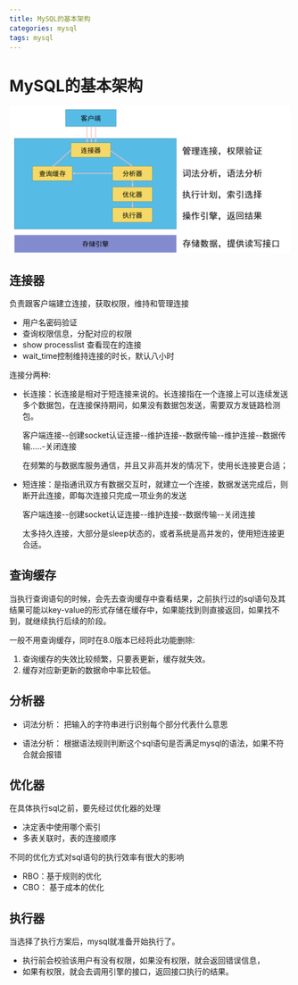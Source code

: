 ```yaml
---
title: MySQL的基本架构
categories: mysql
tags: mysql
---
```


# MySQL的基本架构

![image-20210521002036899](MySQL的基本架构.assets\基本架构图.png)

## 连接器

负责跟客户端建立连接，获取权限，维持和管理连接

- 用户名密码验证
- 查询权限信息，分配对应的权限
- show processlist 查看现在的连接
- wait_time控制维持连接的时长，默认八小时

连接分两种:

- 长连接：长连接是相对于短连接来说的。长连接指在一个连接上可以连续发送多个数据包，在连接保持期间，如果没有数据包发送，需要双方发链路检测包。

  客户端连接--创建socket认证连接--维护连接--数据传输--维护连接--数据传输.....-关闭连接

  在频繁的与数据库服务通信，并且又非高并发的情况下，使用长连接更合适；

- 短连接：是指通讯双方有数据交互时，就建立一个连接，数据发送完成后，则断开此连接，即每次连接只完成一项业务的发送

  客户端连接--创建socket认证连接--维护连接--数据传输--关闭连接

  太多持久连接，大部分是sleep状态的，或者系统是高并发的，使用短连接更合适。

## 查询缓存

当执行查询语句的时候，会先去查询缓存中查看结果，之前执行过的sql语句及其结果可能以key-value的形式存储在缓存中，如果能找到则直接返回，如果找不到，就继续执行后续的阶段。

一般不用查询缓存，同时在8.0版本已经将此功能删除:

1. 查询缓存的失效比较频繁，只要表更新，缓存就失效。
2. 缓存对应新更新的数据命中率比较低。

## 分析器

- 词法分析： 把输入的字符串进行识别每个部分代表什么意思

- 语法分析： 根据语法规则判断这个sql语句是否满足mysql的语法，如果不符合就会报错

## 优化器

 在具体执行sql之前，要先经过优化器的处理

- 决定表中使用哪个索引
- 多表关联时，表的连接顺序

不同的优化方式对sql语句的执行效率有很大的影响

- RBO：基于规则的优化
- CBO： 基于成本的优化

## 执行器

当选择了执行方案后，mysql就准备开始执行了。

- 执行前会校验该用户有没有权限，如果没有权限，就会返回错误信息，
- 如果有权限，就会去调用引擎的接口，返回接口执行的结果。

